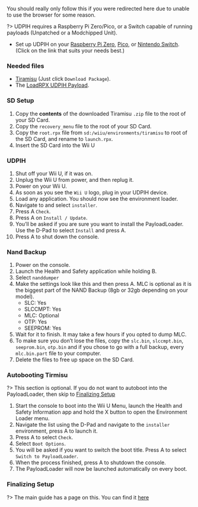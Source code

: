 You should really only follow this if you were redirected here due to unable to use the browser for some reason.

?> UDPIH requires a Raspberry Pi Zero/Pico, or a Switch capable of running payloads (Unpatched or a Modchipped Unit).

- Set up UDPIH on your [Raspberry Pi Zero](https://github.com/GaryOderNichts/udpih_nxpayload#instructions), [Pico](https://github.com/GaryOderNichts/udpih#pico), or [Nintendo Switch](https://github.com/GaryOderNichts/udpih_nxpayload#instructions). (Click on the link that suits your needs best.)

### Needed files
- [Tiramisu](https://tiramisu.foryour.cafe/) (Just click `Download Package`).
- The <a href="docs/files/recovery_menu" download>LoadRPX UDPIH Payload</a>.

### SD Setup
1. Copy the **contents** of the downloaded Tiramisu `.zip` file to the root of your SD Card.
1. Copy the `recovery_menu` file to the root of your SD Card.
1. Copy the `root.rpx` file from `sd:/wiiu/environments/tiramisu` to root of the SD Card, and rename to `launch.rpx`.
1. Insert the SD Card into the Wii U 

### UDPIH
1. Shut off your Wii U, if it was on.
1. Unplug the Wii U from power, and then replug it.
1. Power on your Wii U.
1. As soon as you see the `Wii U` logo, plug in your UDPIH device.
1. Load any application. You should now see the environment loader.
1. Navigate to and select `installer`.
1. Press A `Check`.
1. Press A on `Install / Update`.
1. You’ll be asked if you are sure you want to install the PayloadLoader. Use the D-Pad to select `Install` and press A.
1. Press A to shut down the console.

### Nand Backup
1. Power on the console.
1. Launch the Health and Safety application while holding B.
1. Select `nanddumper`
1. Make the settings look like this and then press A. MLC is optional as it is the biggest part of the NAND Backup (8gb or 32gb depending on your model).
	- SLC: Yes
	- SLCCMPT: Yes
	- MLC: Optional
	- OTP: Yes
	- SEEPROM: Yes 
1. Wait for it to finish. It may take a few hours if you opted to dump MLC. 
1. To make sure you don’t lose the files, copy the `slc.bin`, `slccmpt.bin`, `seeprom.bin`, `otp.bin` and if you chose to go with a full backup, every `mlc.bin.part` file to your computer.
1. Delete the files to free up space on the SD Card.

### Autobooting Tirmisu
?> This section is optional. If you do not want to autoboot into the PayloadLoader, then skip to [Finalizing Setup](https://wiiu.hacks.guide/#/tiramisu/finalizing-setup)
1. Start the console to boot into the Wii U Menu, launch the Health and Safety Information app and hold the X button to open the Environment Loader menu.
1. Navigate the list using the D-Pad and navigate to the `installer` environment, press A to launch it.
1. Press A to select `Check`. 
1. Select `Boot Options`.
1. You will be asked if you want to switch the boot title. Press A to select `Switch to PayloadLoader`.
1. When the process finished, press A to shutdown the console.
1. The PayloadLoader will now be launched automatically on every boot.

### Finalizing Setup
?> The main guide has a page on this. You can find it [here](https://wiiu.hacks.guide/#/tiramisu/finalizing-setup)
